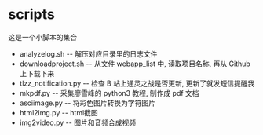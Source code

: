 # scripts

这是一个小脚本的集合

* analyzelog.sh -- 解压对应目录里的日志文件
* downloadproject.sh -- 从文件 webapp_list 中, 读取项目名称, 再从 Github 上下载下来
* tlzz_notification.py -- 检查 B 站上通灵之战是否更新, 更新了就发短信提醒我
* mkpdf.py -- 采集廖雪峰的 python3 教程, 制作成 pdf 文档
* asciimage.py -- 将彩色图片转换为字符图片
* html2img.py -- html截图
* img2video.py -- 图片和音频合成视频


